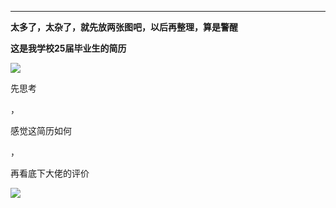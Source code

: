 
---
**太多了，太杂了，就先放两张图吧，以后再整理，算是警醒**

**这是我学校25届毕业生的简历**


![](/public/images/liwenliang.png)

先思考

，

感觉这简历如何

，

再看底下大佬的评价

![](/public/images/liwenliangpingyu.png)

